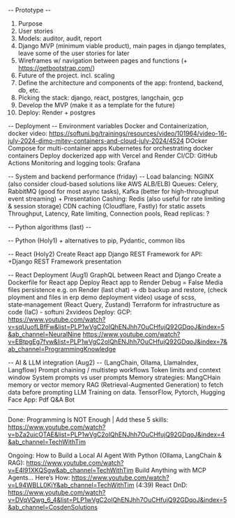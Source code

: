 -- Prototype --
1. Purpose
2. User stories
3. Models: auditor, audit, report
4. Django MVP (minimum viable product), main pages in django templates, leave some of the user stories for later
5. Wireframes w/ navigation between pages and functions (+ https://getbootstrap.com/)
6. Future of the project. incl. scaling
7. Define the architecture and components of the app: frontend, backend, db, etc.
8. Picking the stack: django, react, postgres, langchain, gcp
9. Develop the MVP (make it as a template for the future)
10. Deploy: Render + postgres


-- Deployment --
Environment variables
Docker and Containerization, docker video: https://softuni.bg/trainings/resources/video/101964/video-16-july-2024-dimo-mitev-containers-and-cloud-july-2024/4524
DOcker Compose for multi-container apps
Kubernetes for orchestrating docker containers
Deploy dockerized app with Vercel and Render
CI/CD: GitHub Actions
Monitoring and logging tools: Grafana


-- System and backend performance (friday) -- 
Load balancing: NGINX (also consider cloud-based solutions like AWS ALB/ELB)
Queues: Celery, RabbitMQ (good for most async tasks), Kafka (better for high-throughput event streaming) + Presentation
Cashing: Redis (also useful for rate limiting & session storage)
CDN caching (Cloudflare, Fastly) for static assets
Throughput, Latency, Rate limiting, Connection pools, Read replicas: ?


-- Python algorithms (last) --


-- Python (Holy1) + alternatives to pip, Pydantic, common libs


-- React (Holy2)
Create React app
Django REST Framework for API: +Django REST Framework presentation


-- React Deployment (Aug1)
GraphQL between React and Django
Create a Dockerfile for React app
Deploy React app to Render
Debug = False
Media files persistence e.g. on Render (last chat) -> db backup and restore, (check ployment and files in erp demo deployment video)
usage of scss, state‑management (React Query, Zustand)
Terraform for infrastructure as code (IaC) - softuni 2xvideos
Deploy: GCP: 
https://www.youtube.com/watch?v=sqUuofLBfFw&list=PLP1wVgC2olQhENJhh7OuCHfujQ92GDqoJ&index=5&ab_channel=NeuralNine
https://www.youtube.com/watch?v=EBtpgEg7fvw&list=PLP1wVgC2olQhENJhh7OuCHfujQ92GDqoJ&index=7&ab_channel=ProgrammingKnowledge


-- AI & LLM integration (Aug2) --  (LangChain, Ollama, LlamaIndex, Langflow)
Prompt chaining / multistep workflows
Token limits and context window
System prompts vs user prompts
Memory strategies: MangCHain memory or vector memory
RAG (Retrieval-Augmented Generation) to fetch data before prompting
LLM Training on data. TensorFlow, Pytorch, Hugging Face
App: Pdf Q&A Bot


-------------------------------------------------------------------------
Done:
Programming Is NOT Enough | Add these 5 skills: https://www.youtube.com/watch?v=bZa2uicOTAE&list=PLP1wVgC2olQhENJhh7OuCHfujQ92GDqoJ&index=4&ab_channel=TechWithTim

Ongoing:
How to Build a Local AI Agent With Python (Ollama, LangChain & RAG): https://www.youtube.com/watch?v=E4l91XKQSgw&ab_channel=TechWithTim
Build Anything with MCP Agents… Here’s How: https://www.youtube.com/watch?v=L94WBLL0KjY&ab_channel=TechWithTim (4:39)
React DnD: https://www.youtube.com/watch?v=DVqVQwg_6_4&list=PLP1wVgC2olQhENJhh7OuCHfujQ92GDqoJ&index=5&ab_channel=CosdenSolutions


